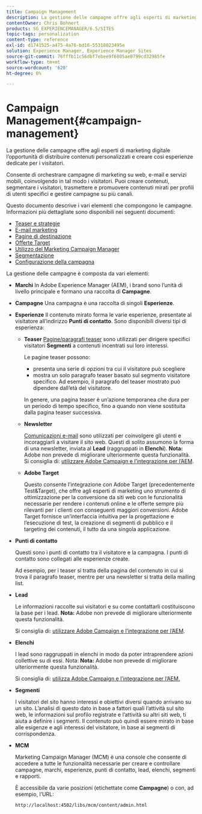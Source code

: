 ```yaml
---
title: Campaign Management
description: La gestione delle campagne offre agli esperti di marketing digitale l’opportunità di distribuire contenuti personalizzati e creare così esperienze dedicate per i visitatori. Consente di orchestrare campagne di marketing su web, e-mail e servizi mobili, coinvolgendo in tal modo i visitatori.
contentOwner: Chris Bohnert
products: SG_EXPERIENCEMANAGER/6.5/SITES
topic-tags: personalization
content-type: reference
exl-id: d1741525-a475-4a76-bd16-55318023495e
solution: Experience Manager, Experience Manager Sites
source-git-commit: 76fffb11c56dbf7ebee9f6805ae0799cd32985fe
workflow-type: tm+mt
source-wordcount: '620'
ht-degree: 0%

---
```



# Campaign Management{#campaign-management}

La gestione delle campagne offre agli esperti di marketing digitale l’opportunità di distribuire contenuti personalizzati e creare così esperienze dedicate per i visitatori.

Consente di orchestrare campagne di marketing su web, e-mail e servizi mobili, coinvolgendo in tal modo i visitatori. Puoi creare contenuti, segmentare i visitatori, trasmettere e promuovere contenuti mirati per profili di utenti specifici e gestire campagne su più canali.

Questo documento descrive i vari elementi che compongono le campagne. Informazioni più dettagliate sono disponibili nei seguenti documenti:

* [Teaser e strategie](/help/sites-classic-ui-authoring/classic-personalization-campaigns-teasers-strategy.md)
* [E-mail marketing](/help/sites-classic-ui-authoring/classic-personalization-campaigns-email.md)
* [Pagine di destinazione](/help/sites-classic-ui-authoring/classic-personalization-campaigns-landingpage.md)
* [Offerte Target](/help/sites-classic-ui-authoring/classic-personalization-campaigns-target-offers.md)
* [Utilizzo del Marketing Campaign Manager](/help/sites-classic-ui-authoring/classic-personalization-campaigns-mktg-manager.md)
* [Segmentazione](/help/sites-classic-ui-authoring/classic-personalization-campaigns-segmentation.md)
* [Configurazione della campagna](/help/sites-classic-ui-authoring/classic-personalization-campaigns-setting-up-your.md)

La gestione delle campagne è composta da vari elementi:

* **Marchi**
In Adobe Experience Manager (AEM), i brand sono l’unità di livello principale e formano una raccolta di **Campagne**.

* **Campagne**
Una campagna è una raccolta di singoli **Esperienze**.

* **Esperienze**
Il contenuto mirato forma le varie esperienze, presentate al visitatore all’indirizzo **Punti di contatto**. Sono disponibili diversi tipi di esperienza:

   * **Teaser**
     [Pagine/paragrafi teaser](#teasers) sono utilizzati per dirigere specifici visitatori **Segmenti** a contenuti incentrati sui loro interessi.

     Le pagine teaser possono:

      * presenta una serie di opzioni tra cui il visitatore può scegliere
      * mostra un solo paragrafo teaser basato sul segmento visitatore specifico. Ad esempio, il paragrafo del teaser mostrato può dipendere dall’età del visitatore.

     In genere, una pagina teaser è un’azione temporanea che dura per un periodo di tempo specifico, fino a quando non viene sostituita dalla pagina teaser successiva.

   * **Newsletter**

     [Comunicazioni e-mail](#emailmarketing) sono utilizzati per coinvolgere gli utenti e incoraggiarli a visitare il sito web. Questi di solito assumono la forma di una newsletter, inviata al **Lead** (raggruppati in **Elenchi**). **Nota:** Adobe non prevede di migliorare ulteriormente questa funzionalità. Si consiglia di: [utilizzare Adobe Campaign e l’integrazione per l’AEM](/help/sites-administering/campaign.md).

   * **Adobe Target**

     Questo consente l’integrazione con Adobe Target (precedentemente Test&amp;Target), che offre agli esperti di marketing uno strumento di ottimizzazione per la conversione da siti web con le funzionalità necessarie per rendere i contenuti online e le offerte sempre più rilevanti per i clienti con conseguenti maggiori conversioni. Adobe Target fornisce un’interfaccia intuitiva per la progettazione e l’esecuzione di test, la creazione di segmenti di pubblico e il targeting dei contenuti, il tutto da una singola applicazione.

* **Punti di contatto**

  Questi sono i punti di contatto tra il visitatore e la campagna. I punti di contatto sono collegati alle esperienze create.

  Ad esempio, per i teaser si tratta della pagina del contenuto in cui si trova il paragrafo teaser, mentre per una newsletter si tratta della mailing list.

* **Lead**

  Le informazioni raccolte sui visitatori e su come contattarli costituiscono la base per i lead. **Nota:** Adobe non prevede di migliorare ulteriormente questa funzionalità.

  Si consiglia di: [utilizzare Adobe Campaign e l’integrazione per l’AEM](/help/sites-administering/campaign.md).

* **Elenchi**

  I lead sono raggruppati in elenchi in modo da poter intraprendere azioni collettive su di essi. Nota: **Nota:** Adobe non prevede di migliorare ulteriormente questa funzionalità.

  Si consiglia di: [utilizza Adobe Campaign e l’integrazione per l’AEM.](/help/sites-administering/campaign.md)

* **Segmenti**

  I visitatori del sito hanno interessi e obiettivi diversi quando arrivano su un sito. L’analisi di questo dato in base a fattori quali l’attività sul sito web, le informazioni sul profilo registrate e l’attività su altri siti web, ti aiuta a definire i segmenti. Il contenuto può quindi essere mirato in base alle esigenze e agli interessi del visitatore, in base ai segmenti di corrispondenza.

* **MCM**

  Marketing Campaign Manager (MCM) è una console che consente di accedere a tutte le funzionalità necessarie per creare e controllare campagne, marchi, esperienze, punti di contatto, lead, elenchi, segmenti e rapporti.

  È accessibile da varie posizioni (etichettate come **Campagne**) o con, ad esempio, l’URL:

  `http://localhost:4502/libs/mcm/content/admin.html`
